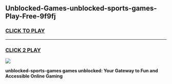 
## Unblocked-Games-unblocked-sports-games-Play-Free-9f9fj
<h3>
<a href="https://premium76.site?title=unblocked-sports-games&ref=21A">CLICK TO PLAY</a></h3>
<hr>

<h3>
<a href="https://premium76.site?title=unblocked-sports-games&ref=21A">CLICK 2 PLAY</a>
  
</h3>

<a href="https://premium76.site?title=unblocked-sports-games&ref=21A"><img src="https://clearcache.store/games.png"></a>


**unblocked-sports-games games unblocked: Your Gateway to Fun and Accessible Online Gaming**
